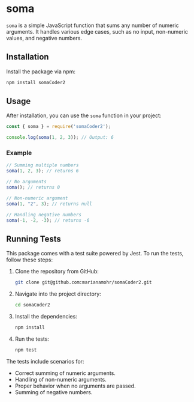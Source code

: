 
# soma

`soma` is a simple JavaScript function that sums any number of numeric arguments. It handles various edge cases, such as no input, non-numeric values, and negative numbers.

## Installation

Install the package via npm:

```bash
npm install somaCoder2
```

## Usage

After installation, you can use the `soma` function in your project:

```js
const { soma } = require('somaCoder2');

console.log(soma(1, 2, 3)); // Output: 6
```


### Example

```js
// Summing multiple numbers
soma(1, 2, 3); // returns 6

// No arguments
soma(); // returns 0

// Non-numeric argument
soma(1, "2", 3); // returns null

// Handling negative numbers
soma(-1, -2, -3); // returns -6
```

## Running Tests

This package comes with a test suite powered by Jest. To run the tests, follow these steps:

1. Clone the repository from GitHub:
   ```bash
   git clone git@github.com:marianamohr/somaCoder2.git
   ```
   
2. Navigate into the project directory:
   ```bash
   cd somaCoder2
   ```

3. Install the dependencies:
   ```bash
   npm install
   ```

4. Run the tests:
   ```bash
   npm test
   ```

The tests include scenarios for:
- Correct summing of numeric arguments.
- Handling of non-numeric arguments.
- Proper behavior when no arguments are passed.
- Summing of negative numbers.
